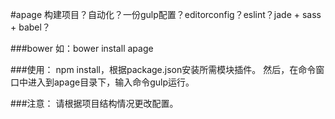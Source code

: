 #apage
构建项目？自动化？一份gulp配置？editorconfig？eslint？jade + sass + babel？

###bower
如：bower install apage

###使用：
npm install，根据package.json安装所需模块插件。
然后，在命令窗口中进入到apage目录下，输入命令gulp运行。

###注意：
请根据项目结构情况更改配置。   
